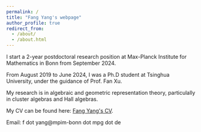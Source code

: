 ```yaml
---
permalink: /
title: "Fang Yang's webpage"
author_profile: true
redirect_from: 
  - /about/
  - /about.html
---
```


I start a 2-year postdoctoral research position at Max-Planck Institute for Mathematics in Bonn from September 2024.

From August 2019 to June 2024, I was a Ph.D student at Tsinghua University, under the guidance of Prof. Fan Xu.

My research is in algebraic and geometric representation theory, particulally in cluster algebras and Hall algebras.

My CV can be found here: [Fang Yang's CV](../assets/CV_FangYang.pdf).

Email: f dot yang@mpim-bonn dot mpg dot de


